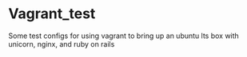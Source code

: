 Vagrant_test
===
Some test configs for using vagrant to bring up an ubuntu lts box with unicorn, nginx, and ruby on rails
